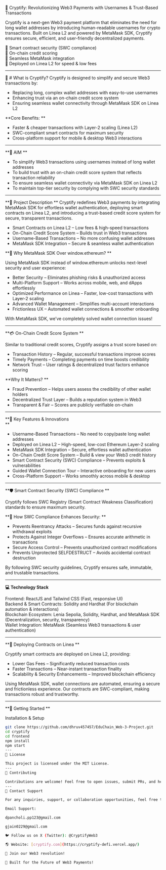 🚀 Cryptify: Revolutionizing Web3 Payments with Usernames & Trust-Based Transactions  

Cryptify is a next-gen Web3 payment platform that eliminates the need for long wallet addresses by introducing human-readable usernames for crypto transactions. Built on Linea L2 and powered by MetaMask SDK, Cryptify ensures secure, efficient, and user-friendly decentralized payments.  

🔹 Smart contract security (SWC compliance)  
🔹 On-chain credit scoring  
🔹 Seamless MetaMask integration  
🔹 Deployed on Linea L2 for speed & low fees  

---

🔹 # What is Cryptify?
Cryptify is designed to simplify and secure Web3 transactions by:  

- Replacing long, complex wallet addresses with easy-to-use usernames  
- Enhancing trust via an on-chain credit score system  
- Ensuring seamless wallet connectivity through MetaMask SDK on Linea L2  

**Core Benefits:  **

- Faster & cheaper transactions with Layer-2 scaling (Linea L2)  
- SWC-compliant smart contracts for maximum security  
- Cross-platform support for mobile & desktop Web3 interactions  

---

**🎯 AIM  **

- To simplify Web3 transactions using usernames instead of long wallet addresses  
- To build trust with an on-chain credit score system that reflects transaction reliability  
- To ensure seamless wallet connectivity via MetaMask SDK on Linea L2  
- To maintain top-tier security by complying with SWC security standards  

---

**📜 Project Description  **
Cryptify redefines Web3 payments by integrating MetaMask SDK for effortless wallet authentication, deploying smart contracts on Linea L2, and introducing a trust-based credit score system for secure, transparent transactions.  

- Smart Contracts on Linea L2 – Low fees & high-speed transactions  
- On-Chain Credit Score System – Builds trust in Web3 transactions  
- Username-Based Transactions – No more confusing wallet addresses  
- MetaMask SDK Integration – Secure & seamless wallet authentication  

**🚀 Why MetaMask SDK Over window.ethereum? ** 

Using MetaMask SDK instead of window.ethereum unlocks next-level security and user experience:  

- Better Security – Eliminates phishing risks & unauthorized access  
- Multi-Platform Support – Works across mobile, web, and dApps effortlessly  
- Optimized Performance on Linea – Faster, low-cost transactions with Layer-2 scaling  
- Advanced Wallet Management – Simplifies multi-account interactions  
- Frictionless UX – Automated wallet connections & smoother onboarding  

With MetaMask SDK, we’ve completely solved wallet connection issues!  

---

**💳 On-Chain Credit Score System  **

Similar to traditional credit scores, Cryptify assigns a trust score based on:  

- Transaction History – Regular, successful transactions improve scores  
- Timely Payments – Completing payments on time boosts credibility  
- Network Trust – User ratings & decentralized trust factors enhance scoring  

**Why It Matters? ** 

- Fraud Prevention – Helps users assess the credibility of other wallet holders  
- Decentralized Trust Layer – Builds a reputation system in Web3  
- Transparent & Fair – Scores are publicly verifiable on-chain  

---

**🔑 Key Features & Innovations  
**
- Username-Based Transactions – No need to copy/paste long wallet addresses  
- Deployed on Linea L2 – High-speed, low-cost Ethereum Layer-2 scaling  
- MetaMask SDK Integration – Secure, effortless wallet authentication  
- On-Chain Credit Score System – Build & view your Web3 credit history  
- Smart Contract Security (SWC) Compliance – Prevents exploits & vulnerabilities  
- Guided Wallet Connection Tour – Interactive onboarding for new users  
- Cross-Platform Support – Works smoothly across mobile & desktop  

---

**🛡️ Smart Contract Security (SWC) Compliance  **

Cryptify follows SWC Registry (Smart Contract Weakness Classification) standards to ensure maximum security.  

**🚀 How SWC Compliance Enhances Security:  **

- Prevents Reentrancy Attacks – Secures funds against recursive withdrawal exploits  
- Protects Against Integer Overflows – Ensures accurate arithmetic in transactions  
- Secure Access Control – Prevents unauthorized contract modifications  
- Prevents Unprotected SELFDESTRUCT – Avoids accidental contract destruction  

By following SWC security guidelines, Cryptify ensures safe, immutable, and trustable transactions.  

---

**💻 Technology Stack**  

Frontend: ReactJS and Tailwind CSS (Fast, responsive UI)  
Backend & Smart Contracts: Solidity and Hardhat (For blockchain automation & interactions)  
Blockchain Ecosystem: Lenia Sepolia, Solidity, Hardhat, and MetaMask SDK (Decentralization, security, transparency)  
Wallet Integration: MetaMask (Seamless Web3 transactions & user authentication)  

---

**📜 Deploying Contracts on Linea ** 

Cryptify smart contracts are deployed on Linea L2, providing:  

- Lower Gas Fees – Significantly reduced transaction costs  
- Faster Transactions – Near-instant transaction finality  
- Scalability & Security Enhancements – Improved blockchain efficiency  

Using MetaMask SDK, wallet connections are automated, ensuring a secure and frictionless experience. Our contracts are SWC-compliant, making transactions robust and trustworthy.  

---

**🚀 Getting Started  **

Installation & Setup  

```sh
git clone https://github.com/dhruv457457/EduChain_Web-3-Project.git
cd cryptify
cd frontend
npm install
npm start
---
📄 License

This project is licensed under the MIT License.
---
🤝 Contributing

Contributions are welcome! Feel free to open issues, submit PRs, and help improve Cryptify.
---
📧 Contact Support

For any inquiries, support, or collaboration opportunities, feel free to reach out:

Email Support:

dpancholi.pp123@gmail.com

gjain0229@gmail.com

🐦 Follow us on X (Twitter): @CryptifyWeb3

🌎 Website: [cryptify.com](https://cryptify-defi.vercel.app/)

🚀 Join our Web3 revolution!

🚀 Built for the Future of Web3 Payments!
